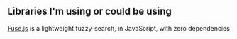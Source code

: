 ## Libraries I'm using or could be using

[Fuse.js](https://github.com/krisk/fuse) is a lightweight fuzzy-search, in JavaScript, with zero dependencies
